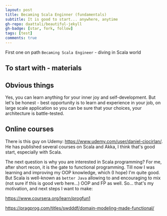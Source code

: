 ```yaml
---
layout: post
title: Becaming Scala Enginner (fundamentals)
subtitle: It is good to start... anywhere, anytime
gh-repo: daattali/beautiful-jekyll
gh-badge: [star, fork, follow]
tags: [test]
comments: true
---
```


First one on path `Becaming Scala Engineer` - diving in Scala world

## To start with - materials

## Obvious things
Yes, you can learn anything for your inner joy and self-development. But let's be honest - best opportunity is to learn and experience in your job, on large scale application so you can be sure that your choices, your architecture is battle-tested.

## Online courses
There is this guy on Udemy: https://www.udemy.com/user/daniel-ciocirlan/. He has published several courses on Scala and Akka, I think that's good start, especially with Scala.

The next question is why you are interested in Scala programming? For me, after short recon, it is the gate to functional programming. Till now I was learning and improving my OOP knowledge, which (I hope) I'm quite good. But Scala is well-known as `better Java` allowing to and encouraging to mix (not sure if this is good verb here...) OOP and FP as well. So... that's my motivation, and next steps I want to make:

https://www.coursera.org/learn/progfun1

https://pragprog.com/titles/swdddf/domain-modeling-made-functional/
